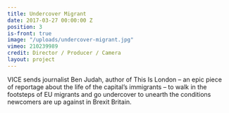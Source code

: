 ```yaml
---
title: Undercover Migrant
date: 2017-03-27 00:00:00 Z
position: 3
is-front: true
image: "/uploads/undercover-migrant.jpg"
vimeo: 210239989
credit: Director / Producer / Camera
layout: project
---
```


VICE sends journalist Ben Judah, author of This Is London – an epic piece of reportage about the life of the capital’s immigrants – to walk in the footsteps of EU migrants and go undercover to unearth the conditions newcomers are up against in Brexit Britain.
